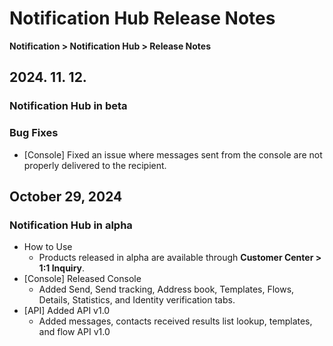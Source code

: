 <style>
.page__rnb .lst_rnb_item .rnb_item:first-of-type a {
    display: inline !important;
}
</style>
<h1>Notification Hub Release Notes</h1>

**Notification > Notification Hub > Release Notes**

## 2024. 11. 12.

### Notification Hub in beta

### Bug Fixes
* [Console] Fixed an issue where messages sent from the console are not properly delivered to the recipient.


## October 29, 2024

### Notification Hub in alpha
* How to Use
    * Products released in alpha are available through **Customer Center > 1:1 Inquiry**.
* [Console] Released Console 
    * Added Send, Send tracking, Address book, Templates, Flows, Details, Statistics, and Identity verification tabs.
* [API] Added API v1.0
    * Added messages, contacts received results list lookup, templates, and flow API v1.0